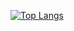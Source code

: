 [![Top Langs](https://github-readme-stats.vercel.app/api/top-langs/?username=dieguezguille&layout=compact&hide=ShaderLab,HLSL&theme=onedark)](https://github.com/anuraghazra/github-readme-stats)
